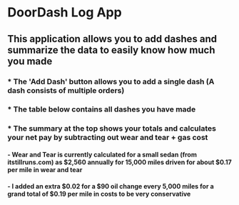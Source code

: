 # DoorDash Log App

## This application allows you to add dashes and summarize the data to easily know how much you made
### * The 'Add Dash' button allows you to add a single dash (A dash consists of multiple orders)
### * The table below contains all dashes you have made
### * The summary at the top shows your totals and calculates your net pay by subtracting out wear and tear + gas cost

#### - Wear and Tear is currently calculated for a small sedan (from itstillruns.com) as $2,560 annually for 15,000 miles driven for about $0.17 per mile in wear and tear
#### - I added an extra $0.02 for a $90 oil change every 5,000 miles for a grand total of $0.19 per mile in costs to be very conservative 
